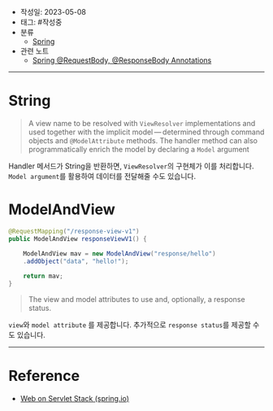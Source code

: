 - 작성일: 2023-05-08
- 태그: #작성중 
- 분류
    - [Spring](Spring.md)
- 관련 노트
    - [Spring @RequestBody, @ResponseBody Annotations](Spring%20@RequestBody,%20@ResponseBody%20Annotations.md)
---

# String

>   A view name to be resolved with `ViewResolver` implementations and used together with the implicit model — determined through command objects and `@ModelAttribute` methods. The handler method can also programmatically enrich the model by declaring a `Model` argument

Handler 메서드가 String을 반환하면, `ViewResolver`의 구현체가 이를 처리합니다. `Model argument`를 활용하여 데이터를 전달해줄 수도 있습니다. 

# ModelAndView

```java
@RequestMapping("/response-view-v1")  
public ModelAndView responseViewV1() {  

    ModelAndView mav = new ModelAndView("response/hello")
    .addObject("data", "hello!");  
      
    return mav;  
}
```

> The view and model attributes to use and, optionally, a response status.

`view`와 `model attribute` 를 제공합니다. 추가적으로 `response status`를 제공할 수도 있습니다.

---

# Reference

- [Web on Servlet Stack (spring.io)](https://docs.spring.io/spring-framework/docs/current/reference/html/web.html#mvc-ann-return-types)